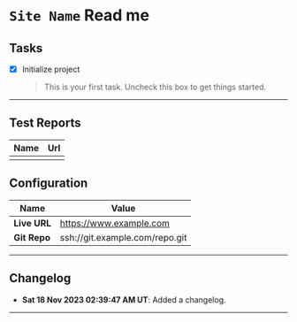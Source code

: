# `Site Name` Read me

## Tasks

- [x] Initialize project

    > This is your first task. Uncheck this box to get things started.

---

## Test Reports

| Name | Url |
| -    | -   |
|      |     |


## Configuration

| Name          | Value                          |
| -             | -                              |
| **Live URL**  | https://www.example.com        |
| **Git Repo**  | ssh://git.example.com/repo.git |

---

## Changelog

- **Sat 18 Nov 2023 02:39:47 AM UT**: Added a changelog.

---